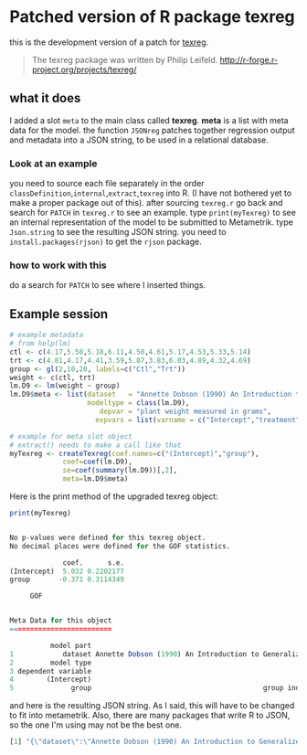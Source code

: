 
# Patched version of R package texreg

this is the development version of a patch for [texreg](http://cran.r-project.org/web/packages/texreg/index.html).

> The texreg package was written by Philip Leifeld.
> http://r-forge.r-project.org/projects/texreg/ 

## what it does

I added a slot `meta` to the main class called **texreg**. **meta** is a list with meta data for the model. the function `JSONreg` patches together regression output and metadata into a JSON string,
to be used in a relational database.

### Look at an example

you need to source each file separately in the order `classDefinition`,`internal`,`extract`,`texreg` into R. (I have not bothered yet to make a proper package out of this).
after sourcing `texreg.r` go back and search for `PATCH` in `texreg.r` to see an example. type `print(myTexreg)` to see an internal representation of the model to be submitted to 
Metametrik. type `Json.string` to see the resulting JSON string. you need to `install.packages(rjson)` to get the `rjson` package.

### how to work with this
do a search for `PATCH` to see where I inserted things.

## Example session

```r
# example metadata
# from help(lm)
ctl <- c(4.17,5.58,5.18,6.11,4.50,4.61,5.17,4.53,5.33,5.14)
trt <- c(4.81,4.17,4.41,3.59,5.87,3.83,6.03,4.89,4.32,4.69)
group <- gl(2,10,20, labels=c("Ctl","Trt"))
weight <- c(ctl, trt)
lm.D9 <- lm(weight ~ group)
lm.D9$meta <- list(dataset   = "Annette Dobson (1990) An Introduction to Generalized Linear Models. Page 9: Plant Weight Data.",
				   modeltype = class(lm.D9),
			          depvar = "plant weight measured in grams",
		          	 expvars = list(varname = c("Intercept","treatment"),metadata = c("Intercept","group indicator of whether treated with substance XYZ")))

# example for meta slot object
# extract() needs to make a call like that
myTexreg <- createTexreg(coef.names=c("(Intercept)","group"),
			 coef=coef(lm.D9),
			 se=coef(summary(lm.D9))[,2],
			 meta=lm.D9$meta)
```

Here is the print method of the upgraded texreg object:

```r
print(myTexreg)


No p-values were defined for this texreg object.
No decimal places were defined for the GOF statistics.

             coef.      s.e.
(Intercept)  5.032 0.2202177
group       -0.371 0.3114349

     GOF


Meta Data for this object
=========================

          model part                                                                                       metadata
1            dataset Annette Dobson (1990) An Introduction to Generalized Linear Models. Page 9: Plant Weight Data.
2         model type                                                                                             lm
3 dependent variable                                                                 plant weight measured in grams
4        (Intercept)                                                                                      Intercept
5              group                                          group indicator of whether treated with substance XYZ
```

and here is the resulting JSON string. As I said, this will have to be changed to fit into metametrik. Also, there are many packages that write R to JSON, so the one I'm using may not be the best one.

```r
[1] "{\"dataset\":\"Annette Dobson (1990) An Introduction to Generalized Linear Models. Page 9: Plant Weight Data.\",\"modeltype\":\"lm\",\"depvar\":\"plant weight measured in grams\",\"expvars\":{\"varname\":[\"Intercept\",\"treatment\"],\"metadata\":[\"Intercept\",\"group indicator of whether treated with substance XYZ\"],\"value\":{\"(Intercept)\":5.032,\"groupTrt\":-0.371},\"se\":{\"(Intercept)\":0.220217695322908,\"groupTrt\":0.311434851400203}},\"gof\":{\"gname\":[\"R$^2$\",\"Adj. R$^2$\",\"Num. obs.\"],\"gval\":[0.0730775989903856,0.021581910045407,20]}}"
```
